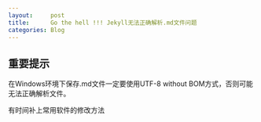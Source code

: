```yaml
---
layout:     post
title:      Go the hell !!! Jekyll无法正确解析.md文件问题
categories: Blog
---
```



## 重要提示

在Windows环境下保存.md文件一定要使用UTF-8 without BOM方式，否则可能无法正确解析文件。

有时间补上常用软件的修改方法